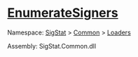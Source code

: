 # [EnumerateSigners](./SigComp19OnlineLoader-100663931.md)

Namespace: [SigStat]() > [Common](./../../README.md) > [Loaders](./../README.md)

Assembly: SigStat.Common.dll

